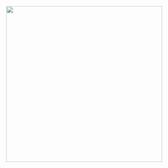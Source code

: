<img src="https://cdn.discordapp.com/attachments/820417025603797033/820417391347236884/leme.gif" height="420"/>
